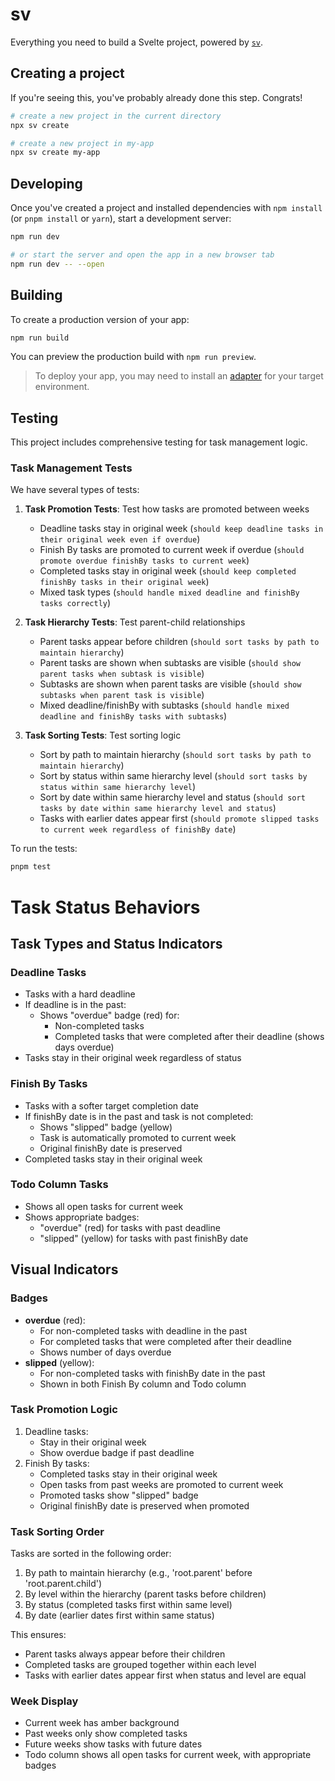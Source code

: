 # sv

Everything you need to build a Svelte project, powered by [`sv`](https://github.com/sveltejs/cli).

## Creating a project

If you're seeing this, you've probably already done this step. Congrats!

```bash
# create a new project in the current directory
npx sv create

# create a new project in my-app
npx sv create my-app
```

## Developing

Once you've created a project and installed dependencies with `npm install` (or `pnpm install` or `yarn`), start a development server:

```bash
npm run dev

# or start the server and open the app in a new browser tab
npm run dev -- --open
```

## Building

To create a production version of your app:

```bash
npm run build
```

You can preview the production build with `npm run preview`.

> To deploy your app, you may need to install an [adapter](https://svelte.dev/docs/kit/adapters) for your target environment.

## Testing

This project includes comprehensive testing for task management logic.

### Task Management Tests

We have several types of tests:

1. **Task Promotion Tests**: Test how tasks are promoted between weeks

   - Deadline tasks stay in original week (`should keep deadline tasks in their original week even if overdue`)
   - Finish By tasks are promoted to current week if overdue (`should promote overdue finishBy tasks to current week`)
   - Completed tasks stay in original week (`should keep completed finishBy tasks in their original week`)
   - Mixed task types (`should handle mixed deadline and finishBy tasks correctly`)

2. **Task Hierarchy Tests**: Test parent-child relationships

   - Parent tasks appear before children (`should sort tasks by path to maintain hierarchy`)
   - Parent tasks are shown when subtasks are visible (`should show parent tasks when subtask is visible`)
   - Subtasks are shown when parent tasks are visible (`should show subtasks when parent task is visible`)
   - Mixed deadline/finishBy with subtasks (`should handle mixed deadline and finishBy tasks with subtasks`)

3. **Task Sorting Tests**: Test sorting logic
   - Sort by path to maintain hierarchy (`should sort tasks by path to maintain hierarchy`)
   - Sort by status within same hierarchy level (`should sort tasks by status within same hierarchy level`)
   - Sort by date within same hierarchy level and status (`should sort tasks by date within same hierarchy level and status`)
   - Tasks with earlier dates appear first (`should promote slipped tasks to current week regardless of finishBy date`)

To run the tests:

```bash
pnpm test
```

# Task Status Behaviors

## Task Types and Status Indicators

### Deadline Tasks

- Tasks with a hard deadline
- If deadline is in the past:
  - Shows "overdue" badge (red) for:
    - Non-completed tasks
    - Completed tasks that were completed after their deadline (shows days overdue)
- Tasks stay in their original week regardless of status

### Finish By Tasks

- Tasks with a softer target completion date
- If finishBy date is in the past and task is not completed:
  - Shows "slipped" badge (yellow)
  - Task is automatically promoted to current week
  - Original finishBy date is preserved
- Completed tasks stay in their original week

### Todo Column Tasks

- Shows all open tasks for current week
- Shows appropriate badges:
  - "overdue" (red) for tasks with past deadline
  - "slipped" (yellow) for tasks with past finishBy date

## Visual Indicators

### Badges

- **overdue** (red):
  - For non-completed tasks with deadline in the past
  - For completed tasks that were completed after their deadline
  - Shows number of days overdue
- **slipped** (yellow):
  - For non-completed tasks with finishBy date in the past
  - Shown in both Finish By column and Todo column

### Task Promotion Logic

1. Deadline tasks:
   - Stay in their original week
   - Show overdue badge if past deadline
2. Finish By tasks:
   - Completed tasks stay in their original week
   - Open tasks from past weeks are promoted to current week
   - Promoted tasks show "slipped" badge
   - Original finishBy date is preserved when promoted

### Task Sorting Order

Tasks are sorted in the following order:

1. By path to maintain hierarchy (e.g., 'root.parent' before 'root.parent.child')
2. By level within the hierarchy (parent tasks before children)
3. By status (completed tasks first within same level)
4. By date (earlier dates first within same status)

This ensures:

- Parent tasks always appear before their children
- Completed tasks are grouped together within each level
- Tasks with earlier dates appear first when status and level are equal

### Week Display

- Current week has amber background
- Past weeks only show completed tasks
- Future weeks show tasks with future dates
- Todo column shows all open tasks for current week, with appropriate badges

